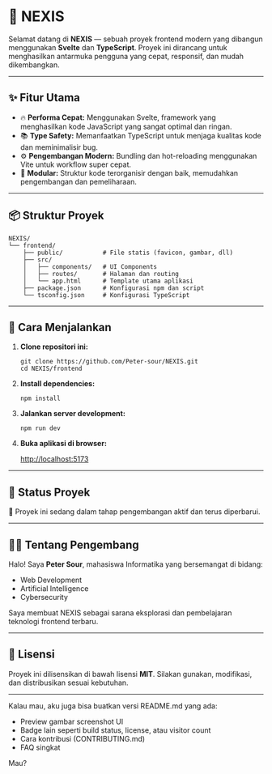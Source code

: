 # 🚀 NEXIS

Selamat datang di **NEXIS** — sebuah proyek frontend modern yang dibangun menggunakan **Svelte** dan **TypeScript**.
Proyek ini dirancang untuk menghasilkan antarmuka pengguna yang cepat, responsif, dan mudah dikembangkan.

---

## ✨ Fitur Utama

* 🔥 **Performa Cepat:** Menggunakan Svelte, framework yang menghasilkan kode JavaScript yang sangat optimal dan ringan.
* 📚 **Type Safety:** Memanfaatkan TypeScript untuk menjaga kualitas kode dan meminimalisir bug.
* ⚙️ **Pengembangan Modern:** Bundling dan hot-reloading menggunakan Vite untuk workflow super cepat.
* 🧩 **Modular:** Struktur kode terorganisir dengan baik, memudahkan pengembangan dan pemeliharaan.

---

## 📦 Struktur Proyek

```
NEXIS/
└── frontend/
    ├── public/           # File statis (favicon, gambar, dll)
    ├── src/
    │   ├── components/   # UI Components
    │   ├── routes/       # Halaman dan routing
    │   └── app.html      # Template utama aplikasi
    ├── package.json      # Konfigurasi npm dan script
    └── tsconfig.json     # Konfigurasi TypeScript
```

---

## 🚀 Cara Menjalankan

1. **Clone repositori ini:**

   ```
   git clone https://github.com/Peter-sour/NEXIS.git
   cd NEXIS/frontend
   ```

2. **Install dependencies:**

   ```
   npm install
   ```

3. **Jalankan server development:**

   ```
   npm run dev
   ```

4. **Buka aplikasi di browser:**

   [http://localhost:5173](http://localhost:5173)

---

## 📌 Status Proyek

🚧 Proyek ini sedang dalam tahap pengembangan aktif dan terus diperbarui.

---

## 👨‍💻 Tentang Pengembang

Halo! Saya **Peter Sour**, mahasiswa Informatika yang bersemangat di bidang:

* Web Development
* Artificial Intelligence
* Cybersecurity

Saya membuat NEXIS sebagai sarana eksplorasi dan pembelajaran teknologi frontend terbaru.

---

## 📄 Lisensi

Proyek ini dilisensikan di bawah lisensi **MIT**. Silakan gunakan, modifikasi, dan distribusikan sesuai kebutuhan.

---

Kalau mau, aku juga bisa buatkan versi README.md yang ada:

* Preview gambar screenshot UI
* Badge lain seperti build status, license, atau visitor count
* Cara kontribusi (CONTRIBUTING.md)
* FAQ singkat

Mau?
